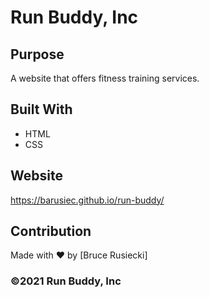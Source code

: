 # Run Buddy, Inc

## Purpose
A website that offers fitness training services. 

## Built With
* HTML
* CSS

## Website
https://barusiec.github.io/run-buddy/

## Contribution
Made with ❤️ by [Bruce Rusiecki]

### ©️2021 Run Buddy, Inc 
